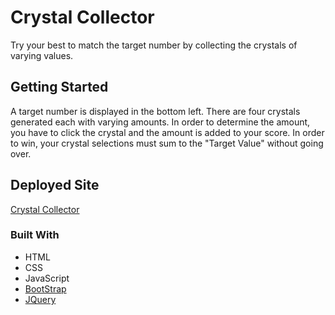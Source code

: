 # Crystal Collector

Try your best to match the target number by collecting the crystals of varying values. 

## Getting Started

A target number is displayed in the bottom left. There are four crystals generated each with varying amounts. In order to determine the amount, you have to click the crystal and the amount is added to your score. In order to win, your crystal selections must sum to the "Target Value" without going over. 

## Deployed Site
[Crystal Collector](https://jsvanalstyne.github.io/unit-4-game/)

### Built With

- HTML
- CSS
- JavaScript
- [BootStrap](https://getbootstrap.com/)
- [JQuery](https://api.jquery.com/)


